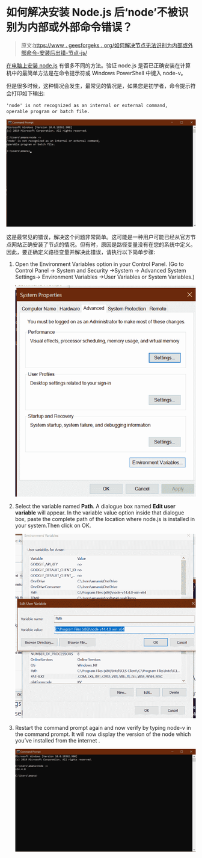 # 如何解决安装 Node.js 后‘node’不被识别为内部或外部命令错误？

> 原文:[https://www . geesforgeks . org/如何解决节点无法识别为内部或外部命令-安装后出错-节点-js/](https://www.geeksforgeeks.org/how-to-resolve-node-is-not-recognized-as-an-internal-or-external-command-error-after-installing-node-js/)

[在电脑上安装 node.js](https://www.geeksforgeeks.org/installation-of-node-js-on-windows/) 有很多不同的方法。验证 node.js 是否已正确安装在计算机中的最简单方法是在命令提示符或 Windows PowerShell 中键入 node-v。

但是很多时候，这种情况会发生，最常见的情况是，如果您是初学者，命令提示符会打印如下输出:

```
'node' is not recognized as an internal or external command,
operable program or batch file.

```

![](img/6be3472935068475d9d40cec037d6fe3.png)

这是最常见的错误，解决这个问题非常简单。这可能是一种用户可能已经从官方节点网站正确安装了节点的情况。但有时，原因是路径变量没有在您的系统中定义。因此，要正确定义路径变量并解决此错误，请执行以下简单步骤:

1.  Open the Environment Variables option in your Control Panel. (Go to Control Panel -> System and Security ->System -> Advanced System Settings-> Environment Variables ->User Variables or System Variables.)

    ![](img/a3caa54283314b6e11106622a79ce04f.png)

2.  Select the variable named **Path**. A dialogue box named **Edit user variable** will appear. In the variable value option inside that dialogue box, paste the complete path of the location where node.js is installed in your system.Then click on OK.

    ![](img/9423284c96ea3bbb9cbfb2f514a364db.png)

3.  Restart the command prompt again and now verify by typing node-v in the command prompt. It will now display the version of the node which you’ve installed from the internet .

    ![](img/5843c836f54b1c4efc47e8b9d8b4663a.png)